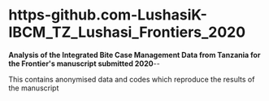 # https-github.com-LushasiK-IBCM_TZ_Lushasi_Frontiers_2020

**Analysis of the Integrated Bite Case Management Data from Tanzania for the Frontier's manuscript submitted 2020**--

This contains anonymised data and codes which reproduce the results of the manuscript
